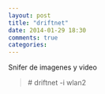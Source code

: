 ```yaml
---
layout: post
title: "driftnet"
date: 2014-01-29 18:30
comments: true
categories: 
---
```

Snifer de imagenes y video

>\# driftnet -i wlan2

